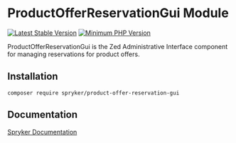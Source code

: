 # ProductOfferReservationGui Module
[![Latest Stable Version](https://poser.pugx.org/spryker/product-offer-reservation-gui/v/stable.svg)](https://packagist.org/packages/spryker/product-offer-reservation-gui)
[![Minimum PHP Version](https://img.shields.io/badge/php-%3E%3D%208.1-8892BF.svg)](https://php.net/)

ProductOfferReservationGui is the Zed Administrative Interface component for managing reservations for product offers.

## Installation

```
composer require spryker/product-offer-reservation-gui
```

## Documentation

[Spryker Documentation](https://docs.spryker.com)
